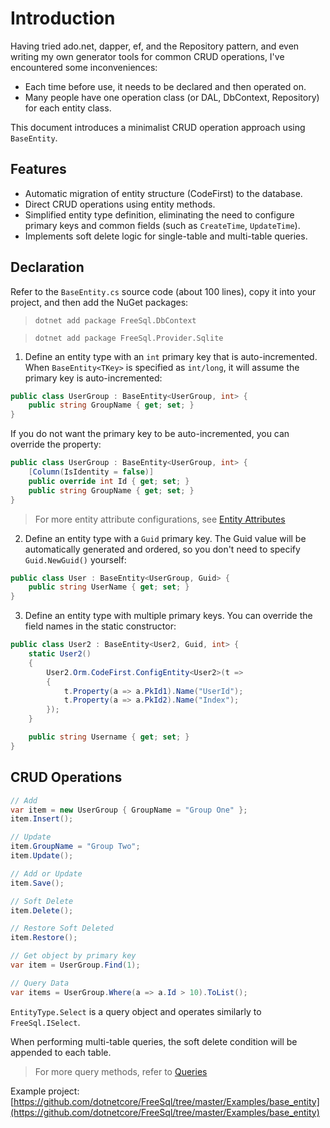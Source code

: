 ﻿# Introduction

Having tried ado.net, dapper, ef, and the Repository pattern, and even writing my own generator tools for common CRUD operations, I've encountered some inconveniences:

- Each time before use, it needs to be declared and then operated on.
- Many people have one operation class (or DAL, DbContext, Repository) for each entity class.

This document introduces a minimalist CRUD operation approach using `BaseEntity`.

## Features

- Automatic migration of entity structure (CodeFirst) to the database.
- Direct CRUD operations using entity methods.
- Simplified entity type definition, eliminating the need to configure primary keys and common fields (such as `CreateTime`, `UpdateTime`).
- Implements soft delete logic for single-table and multi-table queries.

## Declaration

Refer to the `BaseEntity.cs` source code (about 100 lines), copy it into your project, and then add the NuGet packages:

> `dotnet add package FreeSql.DbContext`

> `dotnet add package FreeSql.Provider.Sqlite`

1. Define an entity type with an `int` primary key that is auto-incremented. When `BaseEntity<TKey>` is specified as `int/long`, it will assume the primary key is auto-incremented:

```csharp
public class UserGroup : BaseEntity<UserGroup, int> {
    public string GroupName { get; set; }
}
```

If you do not want the primary key to be auto-incremented, you can override the property:

```csharp
public class UserGroup : BaseEntity<UserGroup, int> {
    [Column(IsIdentity = false)]
    public override int Id { get; set; }
    public string GroupName { get; set; }
}
```

> For more entity attribute configurations, see [Entity Attributes](entity-attribute.md)

2. Define an entity type with a `Guid` primary key. The Guid value will be automatically generated and ordered, so you don't need to specify `Guid.NewGuid()` yourself:

```csharp
public class User : BaseEntity<UserGroup, Guid> {
    public string UserName { get; set; }
}
```

3. Define an entity type with multiple primary keys. You can override the field names in the static constructor:

```csharp
public class User2 : BaseEntity<User2, Guid, int> {
    static User2()
    {
        User2.Orm.CodeFirst.ConfigEntity<User2>(t =>
        {
            t.Property(a => a.PkId1).Name("UserId");
            t.Property(a => a.PkId2).Name("Index");
        });
    }

    public string Username { get; set; }
}
```

## CRUD Operations

```csharp
// Add
var item = new UserGroup { GroupName = "Group One" };
item.Insert();

// Update
item.GroupName = "Group Two";
item.Update();

// Add or Update
item.Save();

// Soft Delete
item.Delete();

// Restore Soft Deleted
item.Restore();

// Get object by primary key
var item = UserGroup.Find(1);

// Query Data
var items = UserGroup.Where(a => a.Id > 10).ToList();
```

`EntityType.Select` is a query object and operates similarly to `FreeSql.ISelect`.

When performing multi-table queries, the soft delete condition will be appended to each table.

> For more query methods, refer to [Queries](select.md)

Example project: [https://github.com/dotnetcore/FreeSql/tree/master/Examples/base_entity](https://github.com/dotnetcore/FreeSql/tree/master/Examples/base_entity)